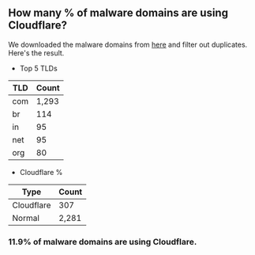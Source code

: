 ## How many % of malware domains are using Cloudflare?


We downloaded the malware domains from [here](https://urlhaus.abuse.ch) and filter out duplicates.
Here's the result.


[//]: # (start replacement)


- Top 5 TLDs

| TLD | Count |
| --- | --- |
| com | 1,293 |
| br | 114 |
| in | 95 |
| net | 95 |
| org | 80 |


- Cloudflare %

| Type | Count |
| --- | --- |
| Cloudflare | 307 |
| Normal | 2,281 |


### 11.9% of malware domains are using Cloudflare.